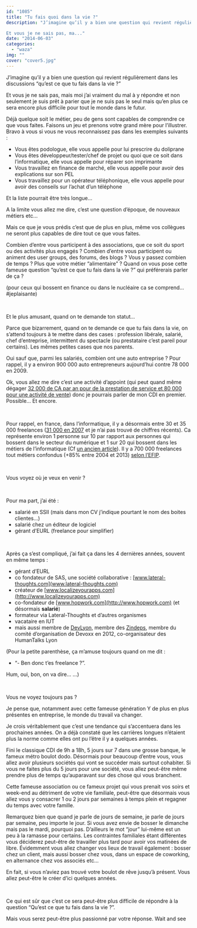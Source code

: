 ```yaml
---
id: "1085"
title: "Tu fais quoi dans la vie ?"
description: "J’imagine qu’il y a bien une question qui revient régulièrement dans les discussions “qu’est ce que tu fais dans la vie ?”

Et vous je ne sais pas, ma..."
date: "2014-06-03"
categories: 
  - "waza"
img: ""
cover: "cover5.jpg"
---
```


J’imagine qu’il y a bien une question qui revient régulièrement dans les discussions “qu’est ce que tu fais dans la vie ?”

Et vous je ne sais pas, mais moi j’ai vraiment du mal à y répondre et non seulement je suis prêt à parier que je ne suis pas le seul mais qu’en plus ce sera encore plus difficile pour tout le monde dans le futur.

Déjà quelque soit le métier, peu de gens sont capables de comprendre ce que vous faites. Faisons un jeu et prenons votre grand mère pour l’illustrer. Bravo à vous si vous ne vous reconnaissez pas dans les exemples suivants :

- Vous êtes podologue, elle vous appelle pour lui prescrire du doliprane
- Vous êtes développeur/tester/chef de projet ou quoi que ce soit dans l’informatique, elle vous appelle pour réparer son imprimante
- Vous travaillez en finance de marché, elle vous appelle pour avoir des explications sur son PEL
- Vous travaillez pour un opérateur téléphonique, elle vous appelle pour avoir des conseils sur l’achat d’un téléphone

Et la liste pourrait être très longue…

A la limite vous allez me dire, c’est une question d’époque, de nouveaux métiers etc…

Mais ce que je vous prédis c’est que de plus en plus, même vos collègues ne seront plus capables de dire tout ce que vous faites.

Combien d’entre vous participent à des associations, que ce soit du sport ou des activités plus engagés ? Combien d’entre vous participent ou animent des user groups, des forums, des blogs ? Vous y passez combien de temps ? Plus que votre métier “alimentaire” ? Quand on vous pose cette fameuse question “qu’est ce que tu fais dans la vie ?” qui préférerais parler de ça ?

(pour ceux qui bossent en finance ou dans le nucléaire ca se comprend… #jeplaisante)

 

Et le plus amusant, quand on te demande ton statut…

Parce que bizarrement, quand on te demande ce que tu fais dans la vie, on s’attend toujours à te mettre dans des cases : profession libérale, salarié, chef d’entreprise, intermittent du spectacle (ou prestataire c’est pareil pour certains). Les mêmes petites cases que nos parents.

Oui sauf que, parmi les salariés, combien ont une auto entreprise ? Pour rappel, il y a environ 900 000 auto entrepreneurs aujourd’hui contre 78 000 en 2009.

Ok, vous allez me dire c’est une activité d’appoint (qui peut quand même dégager [32 000 de CA par an pour de la prestation de service et 80 000 pour une activité de vente](http://www.myae.fr/guide-pratique/manuel-utilisation-facturier/comment-gerer-chiffre-affaires-auto-entrepreneur.php)) donc je pourrais parler de mon CDI en premier. Possible… Et encore.

 

Pour rappel, en france, dans l’informatique, il y a désormais entre 30 et 35 000 freelances ([31 000 en 2007](http://www.munci.org/ressources/chiffres/activites-informatiques.pdf) et je n’ai pas trouvé de chiffres récents). Ca représente environ 1 personne sur 10 par rapport aux personnes qui bossent dans le secteur du numérique et 1 sur 20 qui bossent dans les métiers de l’informatique (Cf [un ancien article](https://eventuallycoding.com/2013/08/12/travailler-autrement)). Il y a 700 000 freelances tout métiers confondus (+85% entre 2004 et 2013) [selon l’EFIP](http://www.efip.org/).

 

Vous voyez où je veux en venir ?

 

Pour ma part, j’ai été :

- salarié en SSII (mais dans mon CV j’indique pourtant le nom des boites clientes…)
- salarié chez un éditeur de logiciel
- gérant d’EURL (freelance pour simplifier)

 

Après ça s’est compliqué, j’ai fait ça dans les 4 dernières années, souvent en même temps :

- gérant d’EURL
- co fondateur de SAS, une société collaborative : [www.lateral-thoughts.com](www.lateral-thoughts.com)
- créateur de [www.localizeyourapps.com](http://www.localizeyourapps.com)
- co-fondateur de [www.hopwork.com](http://www.hopwork.com) (et désormais **salarié**)
- formateur via Lateral-Thoughts et d’autres organismes
- vacataire en IUT
- mais aussi membre de [DevLyon](http://devlyon.fr), membre des [Zindeps](http://www.leszindeps.fr), membre du comité d’organisation de Devoxx en 2012, co-organisateur des HumanTalks Lyon

(Pour la petite parenthèse, ça m’amuse toujours quand on me dit :

- “- Ben donc t’es freelance ?”.

Hum, oui, bon, on va dire... …)

 

Vous ne voyez toujours pas ?

Je pense que, notamment avec cette fameuse génération Y de plus en plus présentes en entreprise, le monde du travail va changer.

Je crois véritablement que c’est une tendance qui s’accentuera dans les prochaines années. On a déjà constaté que les carrières longues n’étaient plus la norme comme elles ont pu l’être il y a quelques années.

Fini le classique CDI de 9h a 18h, 5 jours sur 7 dans une grosse banque, le fameux métro boulot dodo. Désormais pour beaucoup d’entre vous, vous allez avoir plusieurs sociétés qui vont se succéder mais surtout cohabiter. Si vous ne faites plus du 5 jours pour une société, vous allez peut-être même prendre plus de temps qu’auparavant sur des chose qui vous branchent.

Cette fameuse association ou ce fameux projet qui vous prenait vos soirs et week-end au détriment de votre vie familiale, peut-être que désormais vous allez vous y consacrer 1 ou 2 jours par semaines à temps plein et regagner du temps avec votre famille.

Remarquez bien que quand je parle de jours de semaine, je parle de jours par semaine, peu importe le jour. Si vous avez envie de bosser le dimanche mais pas le mardi, pourquoi pas. D’ailleurs le mot “jour” lui-même est un peu à la ramasse pour certains. Les contraintes familiales étant différentes vous déciderez peut-être de travailler plus tard pour avoir vos matinées de libre. Évidemment vous allez changer vos lieux de travail également : bosser chez un client, mais aussi bosser chez vous, dans un espace de coworking, en alternance chez vos associés etc...

En fait, si vous n’aviez pas trouvé votre boulot de rêve jusqu’à présent. Vous allez peut-être le créer d’ici quelques années.

 

Ce qui est sûr que c’est ce sera peut-être plus difficile de répondre à la question “Qu’est ce que tu fais dans la vie ?”.

Mais vous serez peut-être plus passionné par votre réponse. Wait and see
